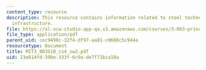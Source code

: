 ```yaml
---
content_type: resource
description: This resource contains information related to steel technology and big
  infrastructure.
file: https://ol-ocw-studio-app-qa.s3.amazonaws.com/courses/3-003-principles-of-engineering-practice-spring-2010/23e614fd39be333f6c9ade7f71bca18a_MIT3_003S10_cs4_sw2.pdf
file_type: application/pdf
parent_uid: cec9490c-32f4-df97-aa81-c0688c5c944a
resourcetype: Document
title: MIT3_003S10_cs4_sw2.pdf
uid: 23e614fd-39be-333f-6c9a-de7f71bca18a
---
```

